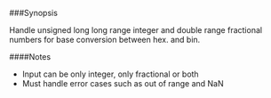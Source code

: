 ###Synopsis

Handle unsigned long long range integer and double range fractional numbers for base conversion between hex. and bin.


####Notes
-  Input can be only integer, only fractional or both
-  Must handle error cases such as out of range and NaN 
